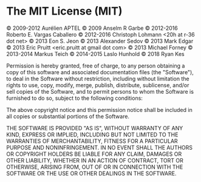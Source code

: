 The MIT License (MIT)
=====================

© 2009-2012 Aurélien APTEL <aurelien dot aptel at gmail dot com>
© 2009 Anselm R Garbe <garbeam at gmail dot com>
© 2012-2016 Roberto E. Vargas Caballero <k0ga at shike2 dot com>
© 2012-2016 Christoph Lohmann <20h at r-36 dot net>
© 2013 Eon S. Jeon <esjeon at hyunmu dot am>
© 2013 Alexander Sedov <alex0player at gmail dot com>
© 2013 Mark Edgar <medgar123 at gmail dot com>
© 2013 Eric Pruitt <eric.pruitt at gmail dot com>
© 2013 Michael Forney <mforney at mforney dot org>
© 2013-2014 Markus Teich <markus dot teich at stusta dot mhn dot de>
© 2014-2015 Laslo Hunhold <dev at frign dot de>
© 2018 Ryan Kes <alrayyes at gmail dot com>

Permission is hereby granted, free of charge, to any person obtaining a
copy of this software and associated documentation files (the "Software"),
to deal in the Software without restriction, including without limitation
the rights to use, copy, modify, merge, publish, distribute, sublicense,
and/or sell copies of the Software, and to permit persons to whom the
Software is furnished to do so, subject to the following conditions:

The above copyright notice and this permission notice shall be included in
all copies or substantial portions of the Software.

THE SOFTWARE IS PROVIDED "AS IS", WITHOUT WARRANTY OF ANY KIND, EXPRESS OR
IMPLIED, INCLUDING BUT NOT LIMITED TO THE WARRANTIES OF MERCHANTABILITY,
FITNESS FOR A PARTICULAR PURPOSE AND NONINFRINGEMENT.  IN NO EVENT SHALL
THE AUTHORS OR COPYRIGHT HOLDERS BE LIABLE FOR ANY CLAIM, DAMAGES OR OTHER
LIABILITY, WHETHER IN AN ACTION OF CONTRACT, TORT OR OTHERWISE, ARISING
FROM, OUT OF OR IN CONNECTION WITH THE SOFTWARE OR THE USE OR OTHER
DEALINGS IN THE SOFTWARE.
